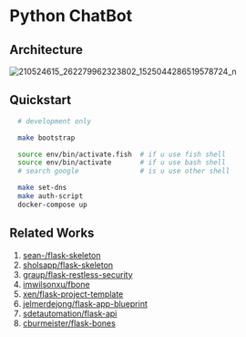 
# Python ChatBot

## Architecture
![210524615_262279962323802_1525044286519578724_n](https://user-images.githubusercontent.com/64292857/151701456-641a8ec6-2d91-4663-9b54-0ab45542a72b.png)


## Quickstart

```bash
  # development only

  make bootstrap

  source env/bin/activate.fish  # if u use fish shell
  source env/bin/activate       # if u use bash shell
  # search google               # is u use other shell

  make set-dns
  make auth-script
  docker-compose up
```

## Related Works


  1. [sean-/flask-skeleton](https://github.com/sean-/flask-skeleton)
  2. [sholsapp/flask-skeleton](https://github.com/sholsapp/flask-skeleton)
  3. [graup/flask-restless-security](https://github.com/graup/flask-restless-security)
  4. [imwilsonxu/fbone](https://github.com/imwilsonxu/fbone)
  5. [xen/flask-project-template](https://github.com/xen/flask-project-template)
  6. [jelmerdejong/flask-app-blueprint](https://github.com/jelmerdejong/flask-app-blueprint)
  7. [sdetautomation/flask-api](https://github.com/sdetautomation/flask-api)
  8. [cburmeister/flask-bones](https://github.com/cburmeister/flask-bones)
